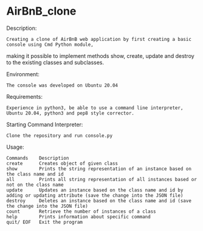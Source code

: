 # AirBnB_clone

Description:

	Creating a clone of AirBnB web application by first creating a basic console using Cmd Python module,
making it possible to implement methods show, create, update and destroy to the existing classes
 and subclasses.


Environment:

	The console was developed on Ubuntu 20.04


Requirements:

	Experience in python3, be able to use a command line interpreter, Ubuntu 20.04, python3 and pep8 style corrector.


Starting Command Interpreter:

	Clone the repository and run console.py


Usage:

	Commands 	Description
	create 		Creates object of given class
	show 		Prints the string representation of an instance based on the class name and id
	all 		Prints all string representation of all instances based or not on the class name
	update 		Updates an instance based on the class name and id by adding or updating attribute (save the change into the JSON file)
	destroy 	Deletes an instance based on the class name and id (save the change into the JSON file)
	count 		Retrieve the number of instances of a class
	help 		Prints information about specific command
	quit/ EOF 	Exit the program



